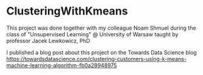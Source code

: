# ClusteringWithKmeans
This project was done together with my colleague Noam Shmuel during the class of "Unsupervised Learning" 
@ University of Warsaw taught by professor Jacek Lewkowicz, PhD

I published a blog post about this project on the Towards Data Science blog 
https://towardsdatascience.com/clustering-customers-using-k-means-machine-learning-algorithm-fb0a28948975
